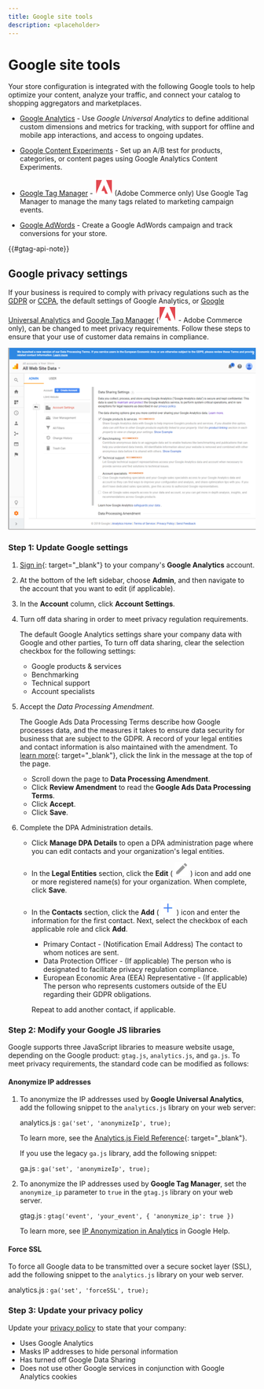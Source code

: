 ```yaml
---
title: Google site tools
description: <placeholder>
---
```

# Google site tools

Your store configuration is integrated with the following Google tools to help optimize your content, analyze your traffic, and connect your catalog to shopping aggregators and marketplaces.

- [Google Analytics](google-universal-analytics.md) - Use _Google Universal Analytics_ to define additional custom dimensions and metrics for tracking, with support for offline and mobile app interactions, and access to ongoing updates.

- [Google Content Experiments](google-content-experiments.md) - Set up an A/B test for products, categories, or content pages using Google Analytics Content Experiments.

- [Google Tag Manager](google-tag-manager.md) - ![Adobe Commerce](../assets/adobe-logo.svg) (Adobe Commerce only) Use Google Tag Manager to manage the many tags related to marketing campaign events.

- [Google AdWords](google-adwords.md) - Create a Google AdWords campaign and track conversions for your store.

{{#gtag-api-note}}

## Google privacy settings

If your business is required to comply with privacy regulations such as the [GDPR](../getting-started/compliance-gdpr.md) or [CCPA](../getting-started/compliance-ccpa.md), the default settings of Google Analytics, or [Google Universal Analytics](google-universal-analytics.md) and [Google Tag Manager](google-tag-manager.md) (![Adobe Commerce](../assets/adobe-logo.svg) - Adobe Commerce only), can be changed to meet privacy requirements. Follow these steps to ensure that your use of customer data remains in compliance.

![Google Analytics - data sharing settings](./assets/google-data-sharing-settings.png)<!-- zoom -->

### Step 1: Update Google settings

1. [Sign in][1]{: target="_blank"} to your company's **Google Analytics** account.

1. At the bottom of the left sidebar, choose **Admin**, and then navigate to the account that you want to edit (if applicable).

1. In the **Account** column, click **Account Settings**.

1. Turn off data sharing in order to meet privacy regulation requirements.

   The default Google Analytics settings share your company data with Google and other parties, To turn off data sharing, clear the selection checkbox for the following settings:

   - Google products & services
   - Benchmarking
   - Technical support
   - Account specialists

1. Accept the _Data Processing Amendment_.

   The Google Ads Data Processing Terms describe how Google processes data, and the measures it takes to ensure data security for business that are subject to the GDPR. A record of your legal entities and contact information is also maintained with the amendment. To [learn more][2]{: target="_blank"}, click the link in the message at the top of the page.

   - Scroll down the page to **Data Processing Amendment**.
   - Click **Review Amendment** to read the **Google Ads Data Processing Terms**.
   - Click **Accept**.
   - Click **Save**.

1. Complete the DPA Administration details.

   - Click **Manage DPA Details** to open a DPA administration page where you can edit contacts and your organization's legal entities.

   - In the **Legal Entities** section, click the **Edit** ( ![Google edit icon](./assets/google-icon-edit.png) ) icon and add one or more registered name(s) for your organization. When complete, click **Save**.

   - In the **Contacts** section, click the **Add** ( ![Google add icon](./assets/google-icon-add.png) ) icon and enter the information for the first contact. Next, select the checkbox of each applicable role and click **Add**.

      - Primary Contact - (Notification Email Address) The contact to whom notices are sent.
      - Data Protection Officer - (If applicable) The person who is designated to facilitate privacy regulation compliance.
      - European Economic Area (EEA) Representative - (If applicable) The person who represents customers outside of the EU regarding their GDPR obligations.

      Repeat to add another contact, if applicable.

### Step 2: Modify your Google JS libraries

Google supports three JavaScript libraries to measure website usage, depending on the Google product: `gtag.js`, `analytics.js`, and `ga.js`. To meet privacy requirements, the standard code can be modified as follows:

#### Anonymize IP addresses

1. To anonymize the IP addresses used by **Google Universal Analytics**, add the following snippet to the `analytics.js` library on your web server:

   analytics.js
    : `ga('set', 'anonymizeIp', true);`

      To learn more, see the [Analytics.js Field Reference][3]{: target="_blank"}.

    If you use the legacy `ga.js` library, add the following snippet:

    ga.js
    : `ga('set', 'anonymizeIp', true);`

1. To anonymize the IP addresses used by **Google Tag Manager**, set the `anonymize_ip` parameter to `true` in the `gtag.js` library on your web server.

   gtag.js
   : `gtag('event', 'your_event', { 'anonymize_ip': true })`

   To learn more, see [IP Anonymization in Analytics][4] in Google Help.

#### Force SSL

To force all Google data to be transmitted over a secure socket layer (SSL), add the following snippet to the `analytics.js` library on your web server.

analytics.js
: `ga('set', 'forceSSL', true);`

### Step 3: Update your privacy policy

Update your [privacy policy](../getting-started/privacy-policy.md ) to state that your company:

- Uses Google Analytics
- Masks IP addresses to hide personal information
- Has turned off Google Data Sharing
- Does not use other Google services in conjunction with Google Analytics cookies

[1]: https://www.google.com/analytics/
[2]: https://support.google.com/analytics/answer/3379636
[3]: https://developers.google.com/analytics/devguides/collection/analyticsjs/field-reference
[4]: https://support.google.com/analytics/answer/2763052

